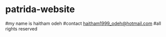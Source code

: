 # patrida-website
#my name is haitham odeh
#contact haitham1999_odeh@hotmail.com
#all rights reserved
